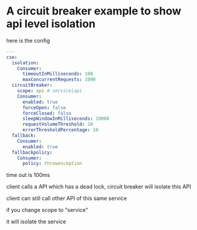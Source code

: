 # A circuit breaker example to show api level isolation
here is the config
```yaml
---
cse:
  isolation:
    Consumer:
      timeoutInMilliseconds: 100
      maxConcurrentRequests: 1000
  circuitBreaker:
    scope: api # service|api
    Consumer:
      enabled: true
      forceOpen: false
      forceClosed: false
      sleepWindowInMilliseconds: 10000
      requestVolumeThreshold: 10
      errorThresholdPercentage: 10
  fallback:
    Consumer:
      enabled: true
  fallbackpolicy:
    Consumer:
      policy: throwexception
```
time out is 100ms

client calls a API which has a dead lock, circuit breaker will isolate this API

client can still call other API of this same service

if you change scope to "service"

it will isolate the service 